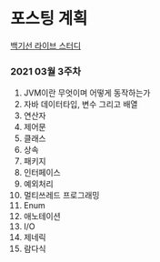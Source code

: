 # 포스팅 계획

[백기선 라이브 스터디](https://github.com/whiteship/live-study)

### 2021 03월 3주차

1. JVM이란 무엇이며 어떻게 동작하는가
3. 자바 데이터타입, 변수 그리고 배열
4. 연산자
5. 제어문
6. 클래스
7. 상속
8. 패키지
9. 인터페이스
10. 예외처리
11. 멀티쓰레드 프로그래밍
12. Enum
13. 애노테이션
14. I/O
15. 제네릭
16. 람다식
